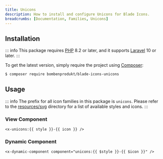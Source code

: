 ```yaml
---
title: Unicons
description: How to install and configure Unicons for Blade Icons.
breadcrumbs: [Documentation, Families, Unicons]
---
```


## Installation

::: info
This package requires [PHP](https://www.php.net/) 8.2 or later, and it supports [Laravel](https://laravel.com/) 10 or later.
:::

To get the latest version, simply require the project using [Composer](https://getcomposer.org/):

```bash
$ composer require bombenprodukt/blade-icons-unicons
```

## Usage

::: info
The prefix for all icon families in this package is `unicons`. Please refer to the [resources/svg](https://github.com/BombenProdukt/blade-icons-unicons/tree/main/resources/svg) directory for a list of available styles and icons.
:::

### View Component

```blade
<x-unicons:{{ style }}-{{ icon }} />
```

### Dynamic Component

```blade
<x-dynamic-component component="unicons:{{ $style }}-{{ $icon }}" />
```

